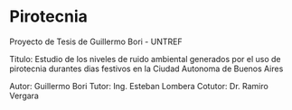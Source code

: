 # Pirotecnia 
Proyecto de Tesis de Guillermo Bori - UNTREF

Titulo: Estudio de los niveles de ruido ambiental generados por el uso de pirotecnia durantes dias festivos en la Ciudad Autonoma de Buenos Aires

Autor: Guillermo Bori
Tutor: Ing. Esteban Lombera
Cotutor: Dr. Ramiro Vergara
